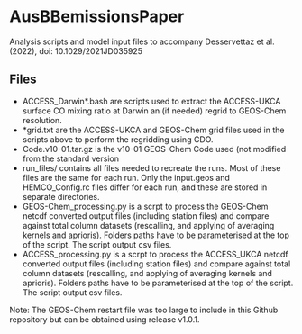 # AusBBemissionsPaper
Analysis scripts and model input files to accompany Desservettaz et al. (2022), doi: 10.1029/2021JD035925

## Files
- ACCESS_Darwin\*.bash are scripts used to extract the ACCESS-UKCA surface CO mixing ratio at Darwin an (if needed) regrid to GEOS-Chem resolution.
- \*grid.txt are the ACCESS-UKCA and GEOS-Chem grid files used in the scripts above to perform the regridding using CDO.
- Code.v10-01.tar.gz is the v10-01 GEOS-Chem Code used (not modified from the standard version
- run_files/ contains all files needed to recreate the runs. Most of these files are the same for each run. Only the input.geos and HEMCO_Config.rc files differ for each run, and these are stored in separate directories.
- GEOS-Chem_processing.py is a scrpt to process the GEOS-Chem netcdf converted output files (including station files) and compare against total column datasets (rescalling, and applying of averaging kernels and aprioris). Folders paths have to be parameterised at the top of the script. The script output csv files.
- ACCESS_processing.py is a scrpt to process the ACCESS_UKCA netcdf converted output files (including station files) and compare against total column datasets (rescalling, and applying of averaging kernels and aprioris). Folders paths have to be parameterised at the top of the script. The script output csv files.

Note: The GEOS-Chem restart file was too large to include in this Github repository but can be obtained using release v1.0.1.
